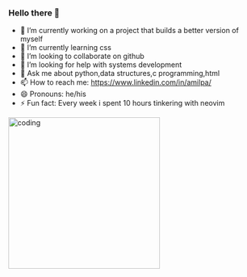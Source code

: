 ### Hello there 👋


- 🔭 I’m currently working on a project that builds a better version of myself
- 🌱 I’m currently learning css 
- 👯 I’m looking to collaborate on github
- 🤔 I’m looking for help with systems development
- 💬 Ask me about python,data structures,c programming,html
- 📫 How to reach me: https://www.linkedin.com/in/amilpa/
- 😄 Pronouns: he/his
- ⚡ Fun fact: Every week i spent 10 hours tinkering with neovim

<img align="center" alt="coding" width="300" src="https://64.media.tumblr.com/561ee8f746812c9f9a0544fb1d13fda2/tumblr_n0oaqfA7Ji1r1knwfo1_640.jpg">
 


